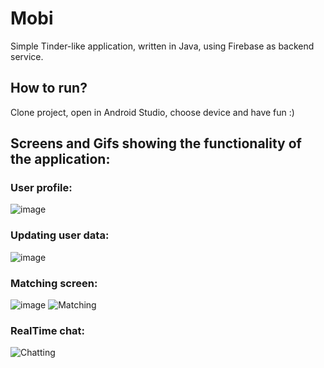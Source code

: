 # Mobi

Simple Tinder-like application, written in Java, using Firebase as backend service.

## How to run?

Clone project, open in Android Studio, choose device and have fun :)

## Screens and Gifs showing the functionality of the application:

### User profile:

![image](https://user-images.githubusercontent.com/72798812/142232235-74e4b383-f65c-4758-abd7-d30d0c70943e.png)

### Updating user data:

![image](https://user-images.githubusercontent.com/72798812/142232557-6a8f9c98-5de5-4aad-ad55-d8de1a10eb69.png)

### Matching screen:

![image](https://user-images.githubusercontent.com/72798812/142232742-697651e7-fb50-438e-b355-09e29b7466a2.png)
![Matching](https://user-images.githubusercontent.com/72798812/142233774-f56f83c1-db47-40cb-8203-f897a040c2a4.gif)

### RealTime chat:

![Chatting](https://user-images.githubusercontent.com/72798812/142240114-414ad299-b042-4198-83ac-9017a98eb9f7.gif)

